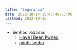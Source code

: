 ```yaml
---
title: "Seguranca"
date: 2022-10-14T19:43:49-03:00
lastmod: 2023-10-16
---
```

- Senhas vazadas
    - [Have I Been Pwned](https://haveibeenpwned.com/)
    - [minhasenha](https://minhasenha.com/)

